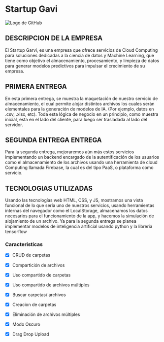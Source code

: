 # Startup Gavi 
![Logo de GitHub](https://github.githubassets.com/images/modules/logos_page/GitHub-Mark.png)

## DESCRIPCION DE LA EMPRESA
El Startup Garvi, es una empresa que ofrece servicios de Cloud Computing para soluciones dedicadas a la ciencia de datos y Machine Learning, que tiene como objetivo el almacenamiento, procesamiento, y limpieza de datos para generar modelos predictivos para impulsar el crecimiento de su empresa.

## PRIMERA ENTREGA
En esta primera entrega, se muestra la maquetación de nuestro servicio de almacenamiento, el cual permite alojar distintos archivos los cuales serán elementales para la generación de modelos de IA. (Por ejemplo, datos en .csv, .xlsx, etc). Toda esta lógica de negocio en un principio, como muestra inicial, esta en el lado del cliente, para luego ser trasladada al lado del servidor. 

## SEGUNDA ENTREGA ENTREGA
Para la segunda entrega, mejoraremos aún más estos servicios implementando un backend encargado de la autentificación de los usuarios como el almacenamiento de los archivos usando una herramienta de cloud Computing llamada Firebase, la cual es del tipo PaaS, o plataforma como servicio.

## TECNOLOGIAS UTILIZADAS 
Usando las tecnologías web HTML, CSS, y JS, mostramos una vista funcional de lo que sería uno de nuestros servicios, usando herramientas internas del navegador como el LocalStorage, almacenamos los datos necesarios para el funcionamiento de la app, y hacemos la simulación de alojamiento de un archivo.
Ya para la segunda entrega se planea implementar modelos de inteligencia artificial usando python y la libreria tensorflow

### Caracteristicas
 - [x] CRUD de carpetas
 - [x] Compartición de archivos
 - [x] Uso compartido de carpetas
 - [x] Uso compartido de archivos múltiples
 - [x] Buscar carpetas/ archivos
 - [x] Creacion de carpetas
 - [x] Eliminación de archivos múltiples
 - [x] Modo Oscuro
 - [x] Drag Drop Upload

